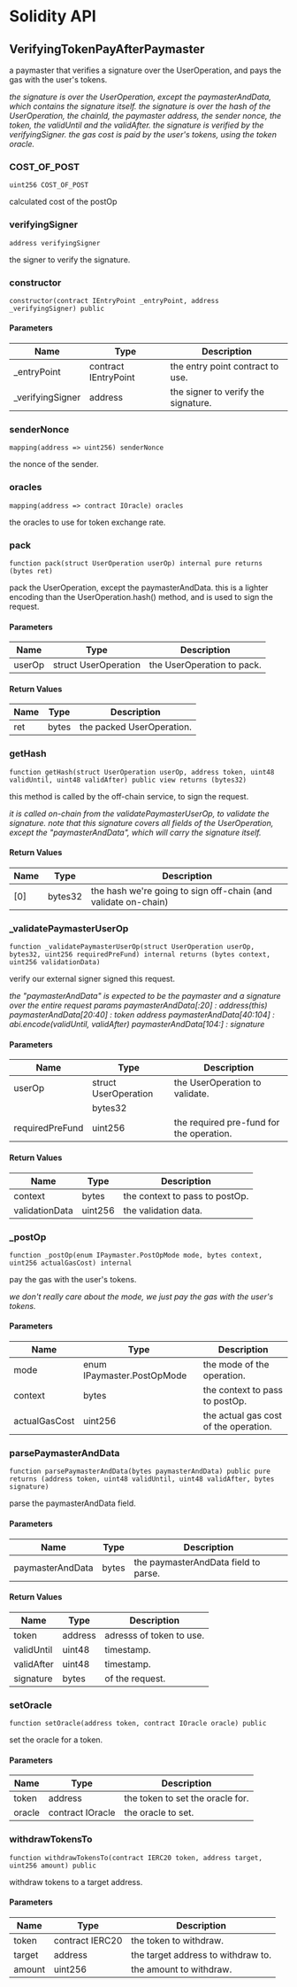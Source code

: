 # Solidity API

## VerifyingTokenPayAfterPaymaster

a paymaster that verifies a signature over the UserOperation, and pays the gas with the user's tokens.

_the signature is over the UserOperation, except the paymasterAndData, which contains the signature itself.
the signature is over the hash of the UserOperation, the chainId, the paymaster address, the sender nonce, the token, the validUntil and the validAfter.
the signature is verified by the verifyingSigner.
the gas cost is paid by the user's tokens, using the token oracle._

### COST_OF_POST

```solidity
uint256 COST_OF_POST
```

calculated cost of the postOp

### verifyingSigner

```solidity
address verifyingSigner
```

the signer to verify the signature.

### constructor

```solidity
constructor(contract IEntryPoint _entryPoint, address _verifyingSigner) public
```

#### Parameters

| Name | Type | Description |
| ---- | ---- | ----------- |
| _entryPoint | contract IEntryPoint | the entry point contract to use. |
| _verifyingSigner | address | the signer to verify the signature. |

### senderNonce

```solidity
mapping(address => uint256) senderNonce
```

the nonce of the sender.

### oracles

```solidity
mapping(address => contract IOracle) oracles
```

the oracles to use for token exchange rate.

### pack

```solidity
function pack(struct UserOperation userOp) internal pure returns (bytes ret)
```

pack the UserOperation, except the paymasterAndData.
this is a lighter encoding than the UserOperation.hash() method, and is used to sign the request.

#### Parameters

| Name | Type | Description |
| ---- | ---- | ----------- |
| userOp | struct UserOperation | the UserOperation to pack. |

#### Return Values

| Name | Type | Description |
| ---- | ---- | ----------- |
| ret | bytes | the packed UserOperation. |

### getHash

```solidity
function getHash(struct UserOperation userOp, address token, uint48 validUntil, uint48 validAfter) public view returns (bytes32)
```

this method is called by the off-chain service, to sign the request.

_it is called on-chain from the validatePaymasterUserOp, to validate the signature.
note that this signature covers all fields of the UserOperation, except the "paymasterAndData",
which will carry the signature itself._

#### Return Values

| Name | Type | Description |
| ---- | ---- | ----------- |
| [0] | bytes32 | the hash we're going to sign off-chain (and validate on-chain) |

### _validatePaymasterUserOp

```solidity
function _validatePaymasterUserOp(struct UserOperation userOp, bytes32, uint256 requiredPreFund) internal returns (bytes context, uint256 validationData)
```

verify our external signer signed this request.

_the "paymasterAndData" is expected to be the paymaster and a signature over the entire request params
paymasterAndData[:20] : address(this)
paymasterAndData[20:40] : token address
paymasterAndData[40:104] : abi.encode(validUntil, validAfter)
paymasterAndData[104:] : signature_

#### Parameters

| Name | Type | Description |
| ---- | ---- | ----------- |
| userOp | struct UserOperation | the UserOperation to validate. |
|  | bytes32 |  |
| requiredPreFund | uint256 | the required pre-fund for the operation. |

#### Return Values

| Name | Type | Description |
| ---- | ---- | ----------- |
| context | bytes | the context to pass to postOp. |
| validationData | uint256 | the validation data. |

### _postOp

```solidity
function _postOp(enum IPaymaster.PostOpMode mode, bytes context, uint256 actualGasCost) internal
```

pay the gas with the user's tokens.

_we don't really care about the mode, we just pay the gas with the user's tokens._

#### Parameters

| Name | Type | Description |
| ---- | ---- | ----------- |
| mode | enum IPaymaster.PostOpMode | the mode of the operation. |
| context | bytes | the context to pass to postOp. |
| actualGasCost | uint256 | the actual gas cost of the operation. |

### parsePaymasterAndData

```solidity
function parsePaymasterAndData(bytes paymasterAndData) public pure returns (address token, uint48 validUntil, uint48 validAfter, bytes signature)
```

parse the paymasterAndData field.

#### Parameters

| Name | Type | Description |
| ---- | ---- | ----------- |
| paymasterAndData | bytes | the paymasterAndData field to parse. |

#### Return Values

| Name | Type | Description |
| ---- | ---- | ----------- |
| token | address | adresss of token to use. |
| validUntil | uint48 | timestamp. |
| validAfter | uint48 | timestamp. |
| signature | bytes | of the request. |

### setOracle

```solidity
function setOracle(address token, contract IOracle oracle) public
```

set the oracle for a token.

#### Parameters

| Name | Type | Description |
| ---- | ---- | ----------- |
| token | address | the token to set the oracle for. |
| oracle | contract IOracle | the oracle to set. |

### withdrawTokensTo

```solidity
function withdrawTokensTo(contract IERC20 token, address target, uint256 amount) public
```

withdraw tokens to a target address.

#### Parameters

| Name | Type | Description |
| ---- | ---- | ----------- |
| token | contract IERC20 | the token to withdraw. |
| target | address | the target address to withdraw to. |
| amount | uint256 | the amount to withdraw. |

